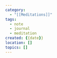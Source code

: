 ```yaml
---
category:
  - "[[Meditations]]"
tags:
  - note
  - journal
  - meditation
created: {{date}}
location: []
topics: []
---
```


